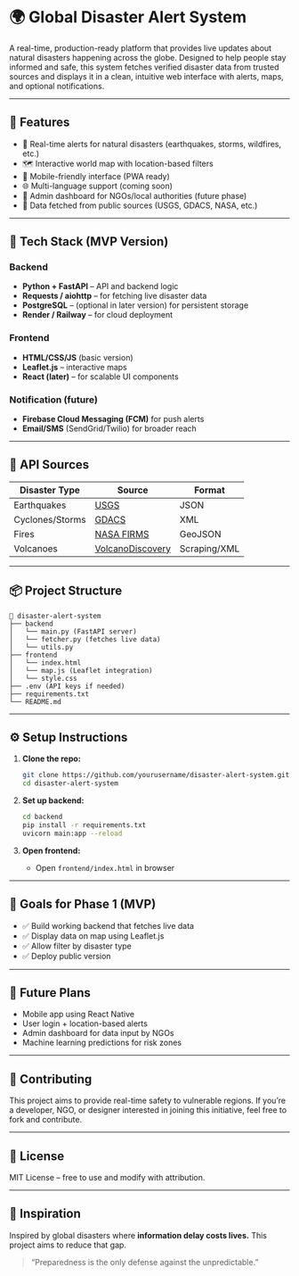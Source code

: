 # 🌍 Global Disaster Alert System

A real-time, production-ready platform that provides live updates about natural disasters happening across the globe. Designed to help people stay informed and safe, this system fetches verified disaster data from trusted sources and displays it in a clean, intuitive web interface with alerts, maps, and optional notifications.

---

## 🚀 Features

- 🔔 Real-time alerts for natural disasters (earthquakes, storms, wildfires, etc.)
- 🗺️ Interactive world map with location-based filters
- 📲 Mobile-friendly interface (PWA ready)
- 🌐 Multi-language support (coming soon)
- 🧭 Admin dashboard for NGOs/local authorities (future phase)
- 📡 Data fetched from public sources (USGS, GDACS, NASA, etc.)

---

## 🧱 Tech Stack (MVP Version)

### Backend
- **Python + FastAPI** – API and backend logic
- **Requests / aiohttp** – for fetching live disaster data
- **PostgreSQL** – (optional in later version) for persistent storage
- **Render / Railway** – for cloud deployment

### Frontend
- **HTML/CSS/JS** (basic version)
- **Leaflet.js** – interactive maps
- **React (later)** – for scalable UI components

### Notification (future)
- **Firebase Cloud Messaging (FCM)** for push alerts
- **Email/SMS** (SendGrid/Twilio) for broader reach

---

## 📡 API Sources

| Disaster Type | Source | Format |
|---------------|--------|--------|
| Earthquakes | [USGS](https://earthquake.usgs.gov/fdsnws/event/1/) | JSON |
| Cyclones/Storms | [GDACS](https://www.gdacs.org/xml/) | XML |
| Fires | [NASA FIRMS](https://firms.modaps.eosdis.nasa.gov/) | GeoJSON |
| Volcanoes | [VolcanoDiscovery](https://www.volcanodiscovery.com/) | Scraping/XML |

---

## 📦 Project Structure

```
📁 disaster-alert-system
├── backend
│   └── main.py (FastAPI server)
│   └── fetcher.py (fetches live data)
│   └── utils.py
├── frontend
│   └── index.html
│   └── map.js (Leaflet integration)
│   └── style.css
├── .env (API keys if needed)
├── requirements.txt
└── README.md
```

---

## ⚙️ Setup Instructions

1. **Clone the repo:**
   ```bash
   git clone https://github.com/yourusername/disaster-alert-system.git
   cd disaster-alert-system
   ```

2. **Set up backend:**
   ```bash
   cd backend
   pip install -r requirements.txt
   uvicorn main:app --reload
   ```

3. **Open frontend:**
   - Open `frontend/index.html` in browser

---

## 🎯 Goals for Phase 1 (MVP)

- ✅ Build working backend that fetches live data
- ✅ Display data on map using Leaflet.js
- ✅ Allow filter by disaster type
- ✅ Deploy public version

---

## 🧩 Future Plans

- Mobile app using React Native
- User login + location-based alerts
- Admin dashboard for data input by NGOs
- Machine learning predictions for risk zones

---

## 🤝 Contributing

This project aims to provide real-time safety to vulnerable regions. If you’re a developer, NGO, or designer interested in joining this initiative, feel free to fork and contribute.

---

## 📜 License

MIT License – free to use and modify with attribution.

---

## 🌟 Inspiration

Inspired by global disasters where **information delay costs lives.** This project aims to reduce that gap.

> “Preparedness is the only defense against the unpredictable.”
